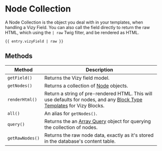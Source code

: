 # Node Collection
A Node Collection is the object you deal with in your templates, when handling a Vizy Field. You can also call the field directly to return the raw HTML, which using the `| raw` Twig filter, and be rendered as HTML.

```twig
{{ entry.vizyField | raw }}
```

## Methods

Method | Description
--- | ---
`getField()` | Returns the Vizy field model.
`getNodes()` | Returns a collection of [Node](docs:developers/node) objects.
`renderHtml()` | Return a string of pre-rendered HTML. This will use defaults for nodes, and any [Block Type Templates](docs:feature-tour/field-settings) for Vizy Blocks.
`all()` | An alias for `getNodes()`.
`query()` | Returns the an [Array Query](https://github.com/yii2mod/yii2-array-query) object for querying the collection of nodes.
`getRawNodes()` | Returns the raw node data, exactly as it's stored in the database's content table.
